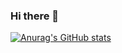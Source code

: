 ### Hi there 👋

[![Anurag's GitHub stats](https://github-readme-stats.vercel.app/api?username=antonvolkov71)](https://github.com/anuraghazra/github-readme-stats)


<!--
**AntonVolkov71/AntonVolkov71** is a ✨ _special_ ✨ repository because its `README.md` (this file) appears on your GitHub profile.

Here are some ideas to get you started:

- 🔭 I’m currently working on ...
- 🌱 I’m currently learning ...
- 👯 I’m looking to collaborate on ...
- 🤔 I’m looking for help with ...
- 💬 Ask me about ...
- 📫 How to reach me: ...
- 😄 Pronouns: ...
- ⚡ Fun fact: ...
-->
